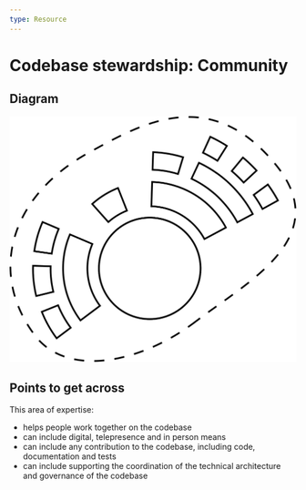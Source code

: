 ```yaml
---
type: Resource
---
```


# Codebase stewardship: Community

## Diagram

![graphical representation of a community of actors around a community](codebase-community.svg)

## Points to get across

This area of expertise:

* helps people work together on the codebase
* can include digital, telepresence and in person means
* can include any contribution to the codebase, including code, documentation and tests
* can include supporting the coordination of the technical architecture and governance of the codebase
